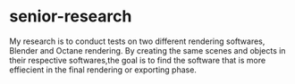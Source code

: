 # senior-research
 
My research is to conduct tests on two different rendering softwares, Blender and Octane rendering. By creating the same scenes and objects in their respective softwares,the goal is to find the software that is more effiecient in the final rendering or exporting phase.